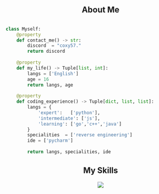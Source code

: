 <!-- <p align="center">
    <img alt="" src=https://img.shields.io/github/stars/coxy57?style=for-the-badge&?affiliations=OWNER%2CCOLLABORATOR />
    <img alt="" src=https://komarev.com/ghpvc/?username=coxy57&style=for-the-badge />
</p> -->


<h2 align="center">About Me </h2>

```python

class Myself:
	@property
	def contact_me() -> str:
	    discord  = "coxy57."
	    return discord
	
	@property
	def my_life() -> Tuple[list, int]:
		langs = ['English']
		age = 16
		return langs, age
	
	@property
	def coding_experience() -> Tuple[dict, list, list]:
		langs = {
			'expert':   ['python'],
			'intermediate': ['js'],
			'learning': ['go','c++','java']
		}
		specialities  = ['reverse engineering']
		ide = ['pycharm']
		
		return langs, specialities, ide

```
<h2 align="center">My Skills</h2>

<p align="center">
  <a href="https://skillicons.dev">
    <img src="https://skillicons.dev/icons?i=python,js,css,html" />
  </a>
</p>

<p href="https://discord.gg/onlp" align="center">
    <img alt="" src="https://github-readme-stats.vercel.app/api?username=coxy57&theme=tokyonight&show_icons=true">
</p>



